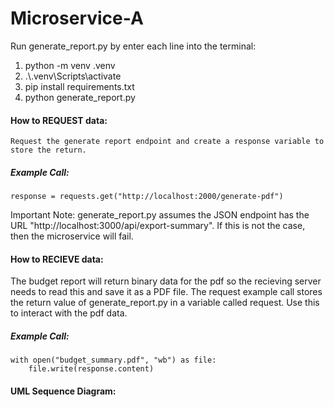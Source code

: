 # Microservice-A

Run generate_report.py by enter each line into the terminal: 
1. python -m venv .venv
2. .\\.venv\Scripts\activate
3. pip install requirements.txt
4. python generate_report.py

#### How to REQUEST data:
    Request the generate report endpoint and create a response variable to store the return.
    
##### Example Call:

    response = requests.get("http://localhost:2000/generate-pdf")

Important Note:
generate_report.py assumes the JSON endpoint has the URL "http://localhost:3000/api/export-summary". If this is not the case, then the microservice will fail. 
    
#### How to RECIEVE data:
The budget report will return binary data for the pdf so the recieving server needs to read this and save it as a PDF file. The request example call stores the return value of generate_report.py in a variable called request. Use this to interact with the pdf data.

##### Example Call:

    with open("budget_summary.pdf", "wb") as file:
        file.write(response.content)

#### UML Sequence Diagram:


